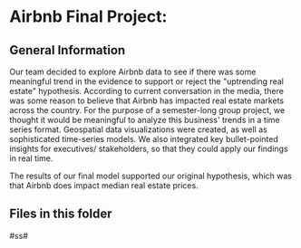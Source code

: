 # Airbnb Final Project:

## General Information

Our team decided to explore Airbnb data to see if there was some meaningful trend in the evidence 
to support or reject the "uptrending real estate" hypothesis. According to current conversation in the
media, there was some reason to believe that Airbnb has impacted real estate markets across the country.
For the purpose of a semester-long group project, we thought it would be meaningful to analyze this
business' trends in a time series format. Geospatial data visualizations were created, as well as
sophisticated time-series models. We also integrated key bullet-pointed insights for executives/
stakeholders, so that they could apply our findings in real time.

The results of our final model supported our original hypothesis, which was that Airbnb does impact
median real estate prices. 

## Files in this folder

#ss#
